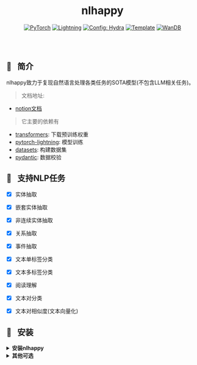 
<div align='center'>

# nlhappy
<a href="https://pytorch.org/get-started/locally/"><img alt="PyTorch" src="https://img.shields.io/badge/PyTorch-ee4c2c?logo=pytorch&logoColor=white"></a>
<a href="https://pytorchlightning.ai/"><img alt="Lightning" src="https://img.shields.io/badge/-Lightning-792ee5?logo=pytorchlightning&logoColor=white"></a>
<a href="https://hydra.cc/"><img alt="Config: Hydra" src="https://img.shields.io/badge/Config-Hydra-89b8cd"></a>
<a href="https://github.com/ashleve/lightning-hydra-template"><img alt="Template" src="https://img.shields.io/badge/-Lightning--Hydra--Template-017F2F?style=flat&logo=github&labelColor=gray"></a>
<a href="https://wandb.ai/"><img alt="WanDB" src="https://img.shields.io/badge/Log-WanDB-brightgreen"></a>
</div>
<br><br>

## 📌&nbsp;&nbsp; 简介

nlhappy致力于复现自然语言处理各类任务的SOTA模型(不包含LLM相关任务)。

> 文档地址:
- [notion文档](https://wangmengdi.notion.site/NLHAPPY-264f05d1084848efa42068c83539904a)
> 它主要的依赖有
- [transformers](https://huggingface.co/docs/transformers/index): 下载预训练权重
- [pytorch-lightning](https://lightning.ai/docs/pytorch/stable/): 模型训练
- [datasets](https://huggingface.co/docs/datasets/index): 构建数据集
- [pydantic](https://wandb.ai/): 数据校验

## 📌&nbsp;&nbsp; 支持NLP任务

- [x] 实体抽取
- [x] 嵌套实体抽取
- [x] 非连续实体抽取
- [x] 关系抽取
- [x] 事件抽取
- [x] 文本单标签分类
- [x] 文本多标签分类
- [x] 阅读理解
- [x] 文本对分类
- [x] 文本对相似度(文本向量化)


## 📌&nbsp;&nbsp; 安装
<details>
<summary><b>安装nlhappy</b></summary>

> 推荐先去[pytorch官网](https://pytorch.org/get-started/locally/)安装pytorch和对应cuda
```bash
# pip 安装
pip install --upgrade pip
pip install --upgrade nlhappy
```
</details>

<details>
<summary><b>其他可选</b></summary>

> 推荐安装wandb用于可视化训练日志
- 安装: 
```bash
pip install wandb 
```
- 注册: https://wandb.ai/
- 获取认证: https://wandb.ai/authorize
- 登陆:
```bash
wandb login
```
- 使用
```
# 命令行训练
nlhappy datamodule=xxx model=xxx trainer=xxx logger=wandb
```
模型训练开始后去[官网](https://wandb.ai/)查看训练实况
</details>